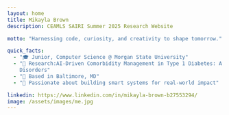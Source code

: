 ```yaml
---
layout: home
title: Mikayla Brown
description: CEAMLS SAIRI Summer 2025 Research Website

motto: "Harnessing code, curiosity, and creativity to shape tomorrow."

quick_facts:
  - "🎓 Junior, Computer Science @ Morgan State University"
  - "🔬 Research:AI-Driven Comorbidity Management in Type 1 Diabetes: A Reinforcement Learning Approach for Thyroid, Celiac, and Cardiovascular 
    Disorders"
  - "📍 Based in Baltimore, MD"
  - "🚀 Passionate about building smart systems for real-world impact"

linkedin: https://www.linkedin.com/in/mikayla-brown-b27553294/
image: /assets/images/me.jpg
---
```


